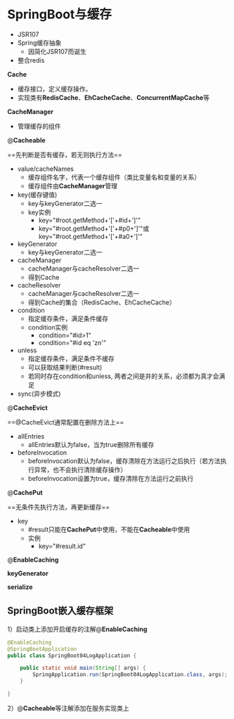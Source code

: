 # SpringBoot与缓存

+ JSR107
+ Spring缓存抽象
  + 因简化JSR107而诞生
+ 整合redis

**Cache**

+ 缓存接口，定义缓存操作。
+ 实现类有**RedisCache**、**EhCacheCache**、**ConcurrentMapCache**等

**CacheManager**

+ 管理缓存的组件

@**Cacheable**

==先判断是否有缓存，若无则执行方法==

+ value/cacheNames
  + 缓存组件名字，代表一个缓存组件（类比变量名和变量的关系）
  + 缓存组件由**CacheManager**管理
+ key(缓存键值)
  + key与keyGenerator二选一
  + key实例 
    + key="#root.getMethod+'['+#id+']'"
    + key="#root.getMethod+'['+#p0+']'"或key="#root.getMethod+'['+#a0+']'"
+ keyGenerator
  + key与keyGenerator二选一
+ cacheManager
  + cacheManager与cacheResolver二选一
  + 得到Cache
+ cacheResolver
  + cacheManager与cacheResolver二选一
  + 得到Cache的集合（RedisCache、EhCacheCache）
+ condition
  + 指定缓存条件，满足条件缓存
  + condition实例
    + condition="#id>1"
    + condition="#id eq 'zn'"
+ unless
  + 指定缓存条件，满足条件不缓存
  + 可以获取结果判断(#result)
  + 若同时存在condition和unless, 两者之间是并的关系，必须都为真才会满足
+ sync(异步模式)

@**CacheEvict**

==@CacheEvict通常配置在删除方法上==

+ allEntries
  + allEntries默认为false，当为true删除所有缓存
+ beforeInvocation
  + beforeInvocation默认为false，缓存清除在方法运行之后执行（若方法执行异常，也不会执行清除缓存操作）
  + beforeInvocation设置为true，缓存清除在方法运行之前执行

@**CachePut**

==无条件先执行方法，再更新缓存==

+ key
  + #result只能在**CachePut**中使用，不能在**Cacheable**中使用
  + 实例
    + key="#result.id"

@**EnableCaching**

**keyGenerator**

**serialize**

## SpringBoot嵌入缓存框架

1）启动类上添加开启缓存的注解@**EnableCaching**

```java
@EnableCaching
@SpringBootApplication
public class SpringBoot04LogApplication {

    public static void main(String[] args) {
        SpringApplication.run(SpringBoot04LogApplication.class, args);
    }

}
```

2）@**Cacheable**等注解添加在服务实现类上
